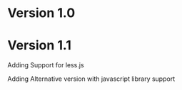 <h1>Version 1.0</h1>

<h1>Version 1.1</h1>
<p>Adding Support for less.js<p>
<p>Adding Alternative version with javascript library support<p>